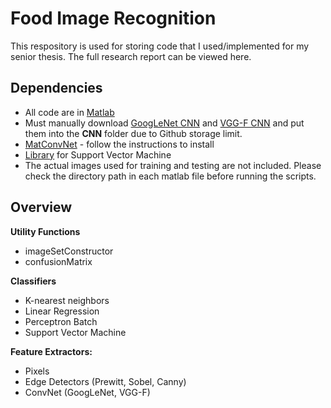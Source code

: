 # Food Image Recognition
This respository is used for storing code that I used/implemented for my senior thesis. The full research report can be viewed here.

## Dependencies
* All code are in [Matlab](http://www.mathworks.com/products/matlab/)
* Must manually download [GoogLeNet CNN](http://www.vlfeat.org/matconvnet/models/imagenet-googlenet-dag.mat) and [VGG-F CNN](http://www.vlfeat.org/matconvnet/models/imagenet-vgg-f.mat) and put them into the **CNN** folder due to Github storage limit.
* [MatConvNet](http://www.vlfeat.org/matconvnet/quick/) - follow the instructions to install
* [Library](https://www.csie.ntu.edu.tw/~cjlin/libsvm/) for Support Vector Machine
* The actual images used for training and testing are not included. Please check the directory path in each matlab file before running the scripts.

## Overview
**Utility Functions**
*  imageSetConstructor
*  confusionMatrix

**Classifiers**
*  K-nearest neighbors
*  Linear Regression
*  Perceptron Batch
*  Support Vector Machine


**Feature Extractors:**
*  Pixels
*  Edge Detectors (Prewitt, Sobel, Canny)
*  ConvNet (GoogLeNet, VGG-F)


